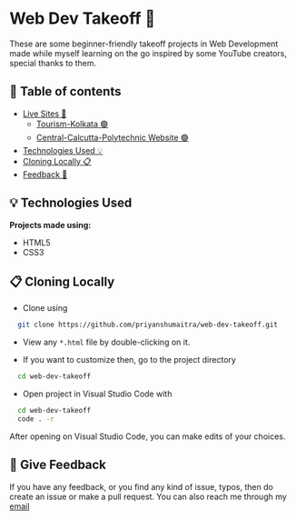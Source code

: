 # Web Dev Takeoff 🚀 

These are some beginner-friendly takeoff projects in Web Development made while myself learning on the go inspired by some YouTube creators, special thanks to them.

## 📜 Table of contents 
- [Live Sites 🎯](#-table-of-contents)
  - [Tourism-Kolkata 🟢](https://priyanshumaitra.github.io/web-dev-takeoff/tourism-kolkata/index.html) 
  - [Central-Calcutta-Polytechnic Website 🟢](https://priyanshumaitra.github.io/web-dev-takeoff/central-calcutta-polytechnic/index.html)
- [Technologies Used 💡](#-technologies-used)
- [Cloning Locally 📋](#-cloning-locally)
- [Feedback 📨](#-give-feedback)

## 💡 Technologies Used
**Projects made using:**
- HTML5
- CSS3
	
## 📋 Cloning Locally

- Clone using
```bash
  git clone https://github.com/priyanshumaitra/web-dev-takeoff.git
```
- View any `*.html` file by double-clicking on it.

- If you want to customize then, go to the project directory

```bash
  cd web-dev-takeoff
```

- Open project in Visual Studio Code with
```sh
  cd web-dev-takeoff
  code . -r 
```
After opening on Visual Studio Code, you can make edits of your choices.

## 📨 Give Feedback
If you have any feedback, or you find any kind of issue, typos, then do create an issue or make a pull request. You can also reach me through my [email](mailto:priyanshu.m@outlook.in)

  
